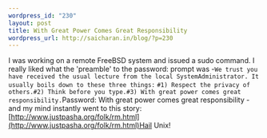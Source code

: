 ```yaml
--- 
wordpress_id: "230"
layout: post
title: With Great Power Comes Great Responsibility
wordpress_url: http://saicharan.in/blog/?p=230
---
```

I was working on a remote FreeBSD system and issued a sudo command. I really liked what the 'preamble' to the password: prompt was -``We trust you have received the usual lecture from the local SystemAdministrator. It usually boils down to these three things:``&nbsp;``#1) Respect the privacy of others.#2) Think before you type.#3) With great power comes great responsibility.``Password:&nbsp;With great power comes great responsibility - and my mind instantly went to this story: [http://www.justpasha.org/folk/rm.html](http://www.justpasha.org/folk/rm.html)Hail Unix!
